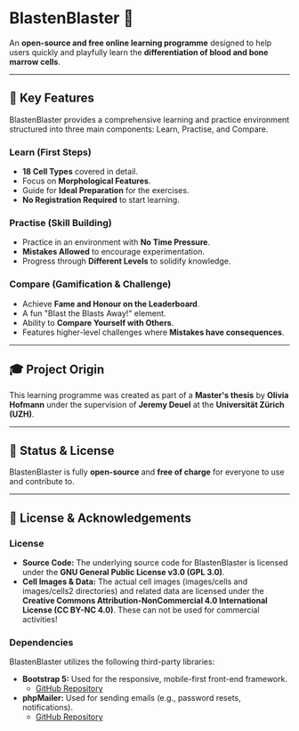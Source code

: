 # BlastenBlaster 🔬

An **open-source and free online learning programme** designed to help users quickly and playfully learn the **differentiation of blood and bone marrow cells**.

---

## 🌟 Key Features

BlastenBlaster provides a comprehensive learning and practice environment structured into three main components: Learn, Practise, and Compare.

### Learn (First Steps)
* **18 Cell Types** covered in detail.
* Focus on **Morphological Features**.
* Guide for **Ideal Preparation** for the exercises.
* **No Registration Required** to start learning.

### Practise (Skill Building)
* Practice in an environment with **No Time Pressure**.
* **Mistakes Allowed** to encourage experimentation.
* Progress through **Different Levels** to solidify knowledge.

### Compare (Gamification & Challenge)
* Achieve **Fame and Honour on the Leaderboard**.
* A fun "Blast the Blasts Away!" element.
* Ability to **Compare Yourself with Others**.
* Features higher-level challenges where **Mistakes have consequences**.

---

## 🎓 Project Origin

This learning programme was created as part of a **Master's thesis** by **Olivia Hofmann** under the supervision of **Jeremy Deuel** at the **Universität Zürich (UZH)**.

---

## 📜 Status & License

BlastenBlaster is fully **open-source** and **free of charge** for everyone to use and contribute to.

---

## 📜 License & Acknowledgements

### License

* **Source Code:** The underlying source code for BlastenBlaster is licensed under the **GNU General Public License v3.0 (GPL 3.0)**.
* **Cell Images & Data:** The actual cell images (images/cells and images/cells2 directories) and related data are licensed under the **Creative Commons Attribution-NonCommercial 4.0 International License (CC BY-NC 4.0)**. These can not be used for commercial activities!

### Dependencies

BlastenBlaster utilizes the following third-party libraries:

* **Bootstrap 5:** Used for the responsive, mobile-first front-end framework.
    * [GitHub Repository](https://github.com/twbs/bootstrap)
* **phpMailer:** Used for sending emails (e.g., password resets, notifications).
    * [GitHub Repository](https://github.com/PHPMailer/PHPMailer)

